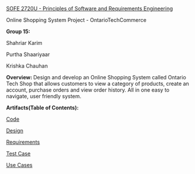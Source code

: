 <u> SOFE 2720U - Principles of Software and Requirements Engineering </u>

Online Shopping System Project - OntarioTechCommerce

<b> Group 15: </b>

Shahriar Karim

Purtha Shaariyaar

Krishka Chauhan

<b> Overview: </b>
Design and develop an Online Shopping System called Ontario Tech Shop that allows customers
to view a category of products, create an account, purchase orders and view order history. All in one
easy to navigate, user friendly system.





<b> Artifacts(Table of Contents): </b>

<a href="https://github.com/Winter22SOFE2720/CRN-73378--Group-15-Project/tree/main/Code">Code</a>

<a href="https://github.com/Winter22SOFE2720/CRN-73378--Group-15-Project/tree/main/Design">Design</a>

<a href="https://github.com/Winter22SOFE2720/CRN-73378--Group-15-Project/tree/main/Requirements">Requirements</a>

<a href="https://github.com/Winter22SOFE2720/CRN-73378--Group-15-Project/tree/main/Test%20Case">Test Case</a>

<a href="https://github.com/Winter22SOFE2720/CRN-73378--Group-15-Project/tree/main/Use%20Cases">Use Cases</a>
